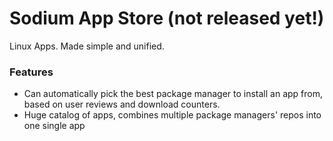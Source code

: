 # Sodium App Store (not released yet!)
Linux Apps. Made simple and unified.

### Features
- Can automatically pick the best package manager to install an app from, based on user reviews and download counters.
- Huge catalog of apps, combines multiple package managers' repos into one single app
